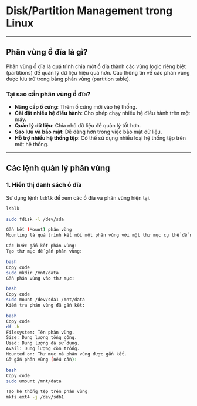 ﻿# Disk/Partition Management trong Linux

---

## Phân vùng ổ đĩa là gì?

Phân vùng ổ đĩa là quá trình chia một ổ đĩa thành các vùng logic riêng biệt (partitions) để quản lý dữ liệu hiệu quả hơn. Các thông tin về các phân vùng được lưu trữ trong bảng phân vùng (partition table).

### Tại sao cần phân vùng ổ đĩa?
- **Nâng cấp ổ cứng**: Thêm ổ cứng mới vào hệ thống.
- **Cài đặt nhiều hệ điều hành**: Cho phép chạy nhiều hệ điều hành trên một máy.
- **Quản lý dữ liệu**: Chia nhỏ dữ liệu để quản lý tốt hơn.
- **Sao lưu và bảo mật**: Dễ dàng hơn trong việc bảo mật dữ liệu.
- **Hỗ trợ nhiều hệ thống tệp**: Có thể sử dụng nhiều loại hệ thống tệp trên một hệ thống.

---

## Các lệnh quản lý phân vùng

### 1. Hiển thị danh sách ổ đĩa
Sử dụng lệnh `lsblk` để xem các ổ đĩa và phân vùng hiện tại.

```bash
lsblk

sudo fdisk -l /dev/sda

Gắn kết (Mount) phân vùng
Mounting là quá trình kết nối một phân vùng với một thư mục cụ thể để người dùng có thể truy cập và sử dụng dữ liệu.

Các bước gắn kết phân vùng:
Tạo thư mục để gắn phân vùng:

bash
Copy code
sudo mkdir /mnt/data
Gắn phân vùng vào thư mục:

bash
Copy code
sudo mount /dev/sda1 /mnt/data
Kiểm tra phân vùng đã gắn kết:

bash
Copy code
df -h
Filesystem: Tên phân vùng.
Size: Dung lượng tổng cộng.
Used: Dung lượng đã sử dụng.
Avail: Dung lượng còn trống.
Mounted on: Thư mục mà phân vùng được gắn kết.
Gỡ gắn phân vùng (nếu cần):

bash
Copy code
sudo umount /mnt/data

Tạo hệ thống tệp trên phân vùng
mkfs.ext4 -j /dev/sdb1

